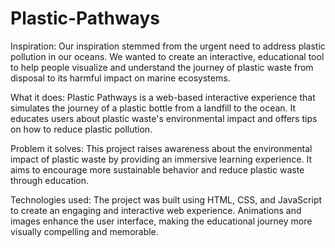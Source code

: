 # Plastic-Pathways

Inspiration:
Our inspiration stemmed from the urgent need to address plastic pollution in our oceans. We wanted to create an interactive, educational tool to help people visualize and understand the journey of plastic waste from disposal to its harmful impact on marine ecosystems.

What it does:
Plastic Pathways is a web-based interactive experience that simulates the journey of a plastic bottle from a landfill to the ocean. It educates users about plastic waste's environmental impact and offers tips on how to reduce plastic pollution.

Problem it solves:
This project raises awareness about the environmental impact of plastic waste by providing an immersive learning experience. It aims to encourage more sustainable behavior and reduce plastic waste through education.

Technologies used:
The project was built using HTML, CSS, and JavaScript to create an engaging and interactive web experience. Animations and images enhance the user interface, making the educational journey more visually compelling and memorable.






